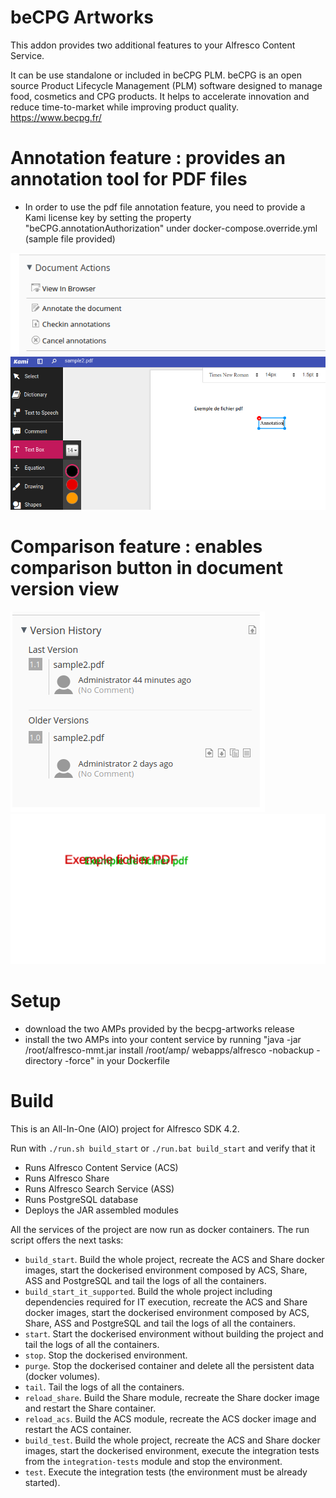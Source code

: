 # beCPG Artworks

This addon provides two additional features to your Alfresco Content Service.

It can be use standalone or included in beCPG PLM.
beCPG is an open source Product Lifecycle Management (PLM) software designed to manage food, cosmetics and CPG products. It helps to accelerate innovation and reduce time-to-market while improving product quality.
https://www.becpg.fr/

# Annotation feature : provides an annotation tool for PDF files
  * In order to use the pdf file annotation feature, you need to provide a Kami license key by setting the property "beCPG.annotationAuthorization" under docker-compose.override.yml (sample file provided)
  
![](doc-images/annotation.png) ![](doc-images/annotation2.png)

# Comparison feature : enables comparison button in document version view

![](doc-images/comparison.png) ![](doc-images/comparison2.png)

# Setup
 
 * download the two AMPs provided by the becpg-artworks release
 * install the two AMPs into your content service by running "java -jar /root/alfresco-mmt.jar install /root/amp/ webapps/alfresco -nobackup -directory -force" in your Dockerfile
 
 
# Build

This is an All-In-One (AIO) project for Alfresco SDK 4.2.

Run with `./run.sh build_start` or `./run.bat build_start` and verify that it

 * Runs Alfresco Content Service (ACS)
 * Runs Alfresco Share
 * Runs Alfresco Search Service (ASS)
 * Runs PostgreSQL database
 * Deploys the JAR assembled modules
 
All the services of the project are now run as docker containers. The run script offers the next tasks:

 * `build_start`. Build the whole project, recreate the ACS and Share docker images, start the dockerised environment composed by ACS, Share, ASS and 
 PostgreSQL and tail the logs of all the containers.
 * `build_start_it_supported`. Build the whole project including dependencies required for IT execution, recreate the ACS and Share docker images, start the 
 dockerised environment composed by ACS, Share, ASS and PostgreSQL and tail the logs of all the containers.
 * `start`. Start the dockerised environment without building the project and tail the logs of all the containers.
 * `stop`. Stop the dockerised environment.
 * `purge`. Stop the dockerised container and delete all the persistent data (docker volumes).
 * `tail`. Tail the logs of all the containers.
 * `reload_share`. Build the Share module, recreate the Share docker image and restart the Share container.
 * `reload_acs`. Build the ACS module, recreate the ACS docker image and restart the ACS container.
 * `build_test`. Build the whole project, recreate the ACS and Share docker images, start the dockerised environment, execute the integration tests from the
 `integration-tests` module and stop the environment.
 * `test`. Execute the integration tests (the environment must be already started).

